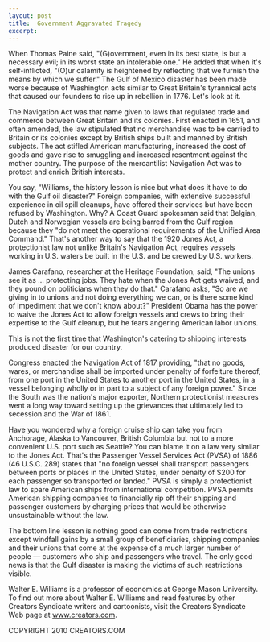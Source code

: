 ```yaml
---
layout: post
title:  Government Aggravated Tragedy
excerpt:
---
```


When Thomas Paine said, "(G)overnment, even in its best state, is but a necessary evil; in its worst state an intolerable one." He added that when it's self-inflicted, "(O)ur calamity is heightened by reflecting that we furnish the means by which we suffer." The Gulf of Mexico disaster has been made worse because of Washington acts similar to Great Britain's tyrannical acts that caused our founders to rise up in rebellion in 1776. Let's look at it.

The Navigation Act was that name given to laws that regulated trade and commerce between Great Britain and its colonies. First enacted in 1651, and often amended, the law stipulated that no merchandise was to be carried to Britain or its colonies except by British ships built and manned by British subjects. The act stifled American manufacturing, increased the cost of goods and gave rise to smuggling and increased resentment against the mother country. The purpose of the mercantilist Navigation Act was to protect and enrich British interests.

You say, "Williams, the history lesson is nice but what does it have to do with the Gulf oil disaster?" Foreign companies, with extensive successful experience in oil spill cleanups, have offered their services but have been refused by Washington. Why? A Coast Guard spokesman said that Belgian, Dutch and Norwegian vessels are being barred from the Gulf region because they "do not meet the operational requirements of the Unified Area Command." That's another way to say that the 1920 Jones Act, a protectionist law not unlike Britain's Navigation Act, requires vessels working in U.S. waters be built in the U.S. and be crewed by U.S. workers. 

James Carafano, researcher at the Heritage Foundation, said, "The unions see it as ... protecting jobs. They hate when the Jones Act gets waived, and they pound on politicians when they do that." Carafano asks, "So are we giving in to unions and not doing everything we can, or is there some kind of impediment that we don't know about?" President Obama has the power to waive the Jones Act to allow foreign vessels and crews to bring their expertise to the Gulf cleanup, but he fears angering American labor unions.

This is not the first time that Washington's catering to shipping interests produced disaster for our country.

 Congress enacted the Navigation Act of 1817 providing, "that no goods, wares, or merchandise shall be imported under penalty of forfeiture thereof, from one port in the United States to another port in the United States, in a vessel belonging wholly or in part to a subject of any foreign power." Since the South was the nation's major exporter, Northern protectionist measures went a long way toward setting up the grievances that ultimately led to secession and the War of 1861.

Have you wondered why a foreign cruise ship can take you from Anchorage, Alaska to Vancouver, British Columbia but not to a more convenient U.S. port such as Seattle? You can blame it on a law very similar to the Jones Act. That's the Passenger Vessel Services Act (PVSA) of 1886 (46 U.S.C. 289) states that "no foreign vessel shall transport passengers between ports or places in the United States, under penalty of $200 for each passenger so transported or landed." PVSA is simply a protectionist law to spare American ships from international competition. PVSA permits American shipping companies to financially rip off their shipping and passenger customers by charging prices that would be otherwise unsustainable without the law.

The bottom line lesson is nothing good can come from trade restrictions except windfall gains by a small group of beneficiaries, shipping companies and their unions that come at the expense of a much larger number of people — customers who ship and passengers who travel. The only good news is that the Gulf disaster is making the victims of such restrictions visible.

Walter E. Williams is a professor of economics at George Mason University. To find out more about Walter E. Williams and read features by other Creators Syndicate writers and cartoonists, visit the Creators Syndicate Web page at www.creators.com.

COPYRIGHT 2010 CREATORS.COM

